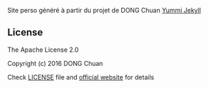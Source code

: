 Site perso généré à partir du projet de DONG Chuan [Yummi Jekyll](https://github.com/DONGChuan/Yummy-Jekyll)

## License

The Apache License 2.0

Copyright (c) 2016 DONG Chuan

Check [LICENSE](https://github.com/DONGChuan/DONGChuan.github.io/blob/master/LICENSE) file and [official website](http://www.apache.org/licenses/LICENSE-2.0) for details
